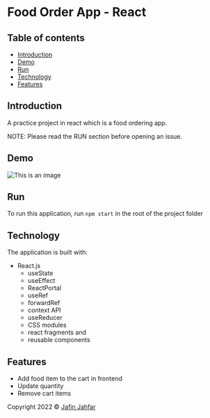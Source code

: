 # Food Order App - React

## Table of contents

- [Introduction](#introduction)
- [Demo](#demo)
- [Run](#run)
- [Technology](#technology)
- [Features](#features)


## Introduction

A practice project in react which is a food ordering app.

NOTE: Please read the RUN section before opening an issue.

## Demo

![This is an image](/MiniProjecthome.JPG)
## Run

To run this application, run `npm start` in the root of the project folder

## Technology

The application is built with:

- React.js
  - useState
  - useEffect
  - ReactPortal
  - useRef
  - forwardRef
  - context API
  - useReducer
  - CSS modules
  - react fragments and
  - reusable components

## Features

- Add food item to the cart in frontend 
- Update quantity
- Remove cart items


 Copyright 2022 © [Jafin Jahfar](https://github.com/jafin01)
